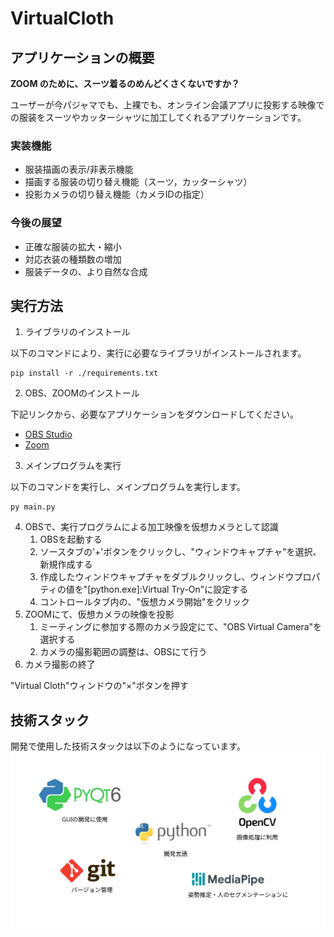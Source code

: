 # VirtualCloth

## アプリケーションの概要
**ZOOM のために、スーツ着るのめんどくさくないですか？**

ユーザーが今パジャマでも、上裸でも、オンライン会議アプリに投影する映像での服装をスーツやカッターシャツに加工してくれるアプリケーションです。

### 実装機能
* 服装描画の表示/非表示機能
* 描画する服装の切り替え機能（スーツ，カッターシャツ）
* 投影カメラの切り替え機能（カメラIDの指定）

### 今後の展望
* 正確な服装の拡大・縮小
* 対応衣装の種類数の増加
* 服装データの、より自然な合成

## 実行方法
1. ライブラリのインストール

以下のコマンドにより、実行に必要なライブラリがインストールされます。
```
pip install -r ./requirements.txt
```
2. OBS、ZOOMのインストール

下記リンクから、必要なアプリケーションをダウンロードしてください。
* [OBS Studio](https://obsproject.com/ja/download)
* [Zoom](https://zoom.us/ja/download)

3. メインプログラムを実行

以下のコマンドを実行し、メインプログラムを実行します。
```
py main.py
```
4. OBSで、実行プログラムによる加工映像を仮想カメラとして認識
    1. OBSを起動する
    2. ソースタブの'+'ボタンをクリックし、"ウィンドウキャプチャ"を選択、新規作成する
    3. 作成したウィンドウキャプチャをダブルクリックし、ウィンドウプロパティの値を"\[python.exe\]:Virtual Try-On"に設定する
    4. コントロールタブ内の、"仮想カメラ開始"をクリック
5. ZOOMにて、仮想カメラの映像を投影
    1. ミーティングに参加する際のカメラ設定にて、"OBS Virtual Camera"を選択する
    2. カメラの撮影範囲の調整は、OBSにて行う
6. カメラ撮影の終了

"Virtual Cloth"ウィンドウの"×"ボタンを押す

## 技術スタック
開発で使用した技術スタックは以下のようになっています。
![Technology Stack](./public/TechnologyStack.svg)

<!-- ## デモ-->
